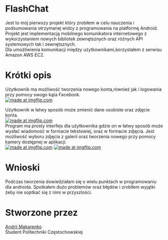 # **FlashChat**
Jest to mój pierwszy projekt który zrobiłem w celu nauczenia i podsumowania otrzymanej widzy z programowania na platformę Android.<br />
Projekt jest implementacją mobilnego komunikatora internetowego z wykorzystaniem nowych bibliotek zewnętsznych oraz różnych API  systemowych tak i zewnętsznych.<br />
Dla umożliwienia komunikacji między użytkownikami,korzystałem z serwisu Amazon AWS EC2.<br />
# **Krótki opis**
Użytkownik ma możliwość tworzenia nowego konta,również jak i logowania przy pomocy swogo kąta Facebook.<br />
<a href="https://imgflip.com/gif/257wwk"><img src="https://i.imgflip.com/257wwk.gif" title="made at imgflip.com"/></a><br />

Użytkownik w łatwy sposób może zmienić dane osobiste oraz zdjęcie konta.<br />
<a href="https://imgflip.com/gif/257v1f"><img src="https://i.imgflip.com/257v1f.gif" title="made at imgflip.com"/></a><br />
Program ma prosty interfejs dla użytkownika gdzie on w łatwy sposób może wysłać wiadomość w formacie tekstowiej, oraz w formacie zdjęcia.
Jest możliwość wyboru zdjęcia z galerii oraz tworzenia nowego przy pomocy kamery dostępnej w aplikacji.<br />
<a href="https://imgflip.com/gif/257y53"><img src="https://i.imgflip.com/257y53.gif" title="made at imgflip.com"/></a>
<a href="https://imgflip.com/gif/257y9q"><img src="https://i.imgflip.com/257y9q.gif" title="made at imgflip.com"/></a>
# **Wnioski**
Podczas tworzenia dowiedziałam się o wielu punktach w programowaniu dla androida.
Spotkałem dużo problemów oraz błędów i zrobiłem wyjątki żeby nie soptkać się z nimi w przyszlości.
<br />
# **Stworzone przez**
<a href="https://www.linkedin.com/in/andrii-makarenko/">Andrii Makarenko</a><br />
Student Politechniki Częstochowskiej
